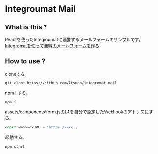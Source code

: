 # Integroumat Mail

## What is this ?

Reactを使ったIntegroumatに連携するメールフォームのサンプルです。  
[Integromatを使って無料のメールフォームを作る](https://qiita.com/7tsuno/items/7205970d9b8ef79d7f56)

## How to use ?

cloneする。

```
git clone https://github.com/7tsuno/integromat-mail
```

npm i する。

```
npm i
```

assets/components/form.jsのL4を自分で設定したWebhookのアドレスにする。

```js
const webhookURL = 'https://xxx';
```

起動する。

```
npm start
```
